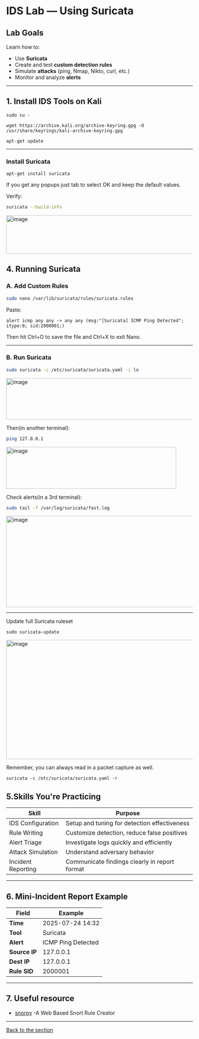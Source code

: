 # IDS Lab — Using Suricata
 
## Lab Goals
 
Learn how to:
- Use **Suricata** 
- Create and test **custom detection rules**
- Simulate **attacks** (ping, Nmap, Nikto, curl, etc.)
- Monitor and analyze **alerts**
 
 
---
 
## 1. Install IDS Tools on Kali

`sudo su -`

`wget https://archive.kali.org/archive-keyring.gpg -O /usr/share/keyrings/kali-archive-keyring.gpg`

`apt-get update`

---
 
### Install Suricata
 
`apt-get install suricata`

If you get any popups just tab to select OK and keep the default values.

Verify:
 
```bash
suricata --build-info
```

<img width="645" height="104" alt="image" src="https://github.com/user-attachments/assets/87693277-2be8-4198-b10f-0766c241878f" />




 
## 4. Running Suricata
 
### A. Add Custom Rules
 
```bash
sudo nano /var/lib/suricata/rules/suricata.rules
```
 
Paste:
 
```suricata
alert icmp any any -> any any (msg:"[Suricata] ICMP Ping Detected"; itype:8; sid:2000001;)
```

Then hit Ctrl+O to save the file and Ctrl+X to exit Nano.
 
---
 
### B. Run Suricata
 
```bash
sudo suricata -c /etc/suricata/suricata.yaml -i lo
```

<img width="644" height="112" alt="image" src="https://github.com/user-attachments/assets/26c0b848-78b3-4470-bc2b-8badef146814" />


Then(in another terminal):
 
```bash
ping 127.0.0.1
```

<img width="459" height="113" alt="image" src="https://github.com/user-attachments/assets/601b9292-3a5a-40f8-a025-690a2cc2a731" />


 
Check alerts(in a 3rd terminal):
 
```bash
sudo tail -f /var/log/suricata/fast.log
```

<img width="661" height="247" alt="image" src="https://github.com/user-attachments/assets/a2d19793-4cd4-460e-9151-5e5e3e91a46d" />

 
---

Update full Suricata ruleset

`sudo suricata-update`

<img width="660" height="322" alt="image" src="https://github.com/user-attachments/assets/fad4799a-46c6-45b9-bf4b-bca8a599f059" />


Remember, you can always read in a packet capture as well.

`suricata -c /etc/suricata/suricata.yaml -r`
 
## 5.Skills You're Practicing
 
| Skill              | Purpose                                           |
|-------------------|---------------------------------------------------|
| IDS Configuration | Setup and tuning for detection effectiveness      |
| Rule Writing       | Customize detection, reduce false positives       |
| Alert Triage       | Investigate logs quickly and efficiently          |
| Attack Simulation  | Understand adversary behavior                     |
| Incident Reporting | Communicate findings clearly in report format     |
 
---
 
##  6. Mini-Incident Report Example
 
| Field           | Example                       |
|----------------|-------------------------------|
| **Time**        | 2025-07-24 14:32              |
| **Tool**        | Suricata                      |
| **Alert**       | ICMP Ping Detected            |
| **Source IP**   | 127.0.0.1                     |
| **Dest IP**     | 127.0.0.1                     |
| **Rule SID**    | 2000001                       |
 
 
---
 
## 7. Useful resource
 
- [snorpy](https://snorpy.cyb3rs3c.net) -A Web Based Snort Rule Creator


---
[Back to the section](/courseFiles/Section_05-networkingAndTelemetry/networkingAndTelemetry.md)
